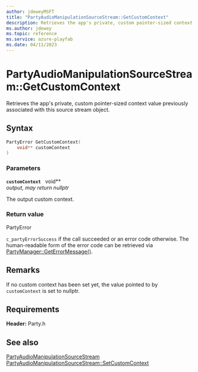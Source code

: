 ```yaml
---
author: jdeweyMSFT
title: "PartyAudioManipulationSourceStream::GetCustomContext"
description: Retrieves the app's private, custom pointer-sized context value previously associated with this source stream object.
ms.author: jdewey
ms.topic: reference
ms.service: azure-playfab
ms.date: 04/11/2023
---
```


# PartyAudioManipulationSourceStream::GetCustomContext  

Retrieves the app's private, custom pointer-sized context value previously associated with this source stream object.  

## Syntax  
  
```cpp
PartyError GetCustomContext(  
    void** customContext  
)  
```  
  
### Parameters  
  
**`customContext`** &nbsp; void**  
*output, may return nullptr*  
  
The output custom context.  
  
  
### Return value  
PartyError
  
```c_partyErrorSuccess``` if the call succeeded or an error code otherwise. The human-readable form of the error code can be retrieved via [PartyManager::GetErrorMessage()](../../PartyManager/methods/partymanager_geterrormessage.md).
  
## Remarks  
  
If no custom context has been set yet, the value pointed to by `customContext` is set to nullptr.
  
## Requirements  
  
**Header:** Party.h
  
## See also  
[PartyAudioManipulationSourceStream](../partyaudiomanipulationsourcestream.md)  
[PartyAudioManipulationSourceStream::SetCustomContext](partyaudiomanipulationsourcestream_setcustomcontext.md)
  
  
